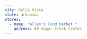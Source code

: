 ```yaml
---
city: Bella Vista
state: arkansas
stores:
  - name: "Allen's Food Market "
    address: 60 Sugar Creek Center
---
```

